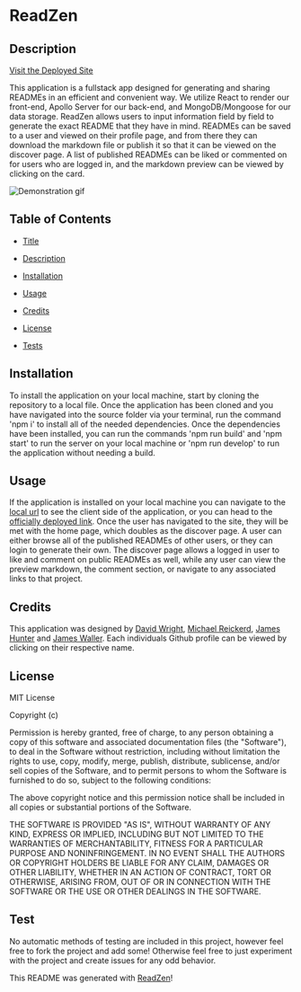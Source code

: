 # ReadZen 

## Description

[Visit the Deployed Site](https://read-zen.onrender.com/generate)

This application is a fullstack app designed for generating and sharing READMEs in an efficient and convenient way. We utilize React to render our front-end, Apollo Server for our back-end, and MongoDB/Mongoose for our data storage. ReadZen allows users to input information field by field to generate the exact README that they have in mind. READMEs can be saved to a user and viewed on their profile page, and from there they can download the markdown file or publish it so that it can be viewed on the discover page. A list of published READMEs can be liked or commented on for users who are logged in, and the markdown preview can be viewed by clicking on the card.

![Demonstration gif](client/public/assets/Animation.gif)

## Table of Contents

- [Title](#title)

- [Description](#description)

- [Installation](#installation)

- [Usage](#usage)

- [Credits](#credits)

- [License](#license)

- [Tests](#tests)

## Installation

 To install the application on your local machine, start by cloning the repository to a local file. Once the application has been cloned and you have navigated into the source folder via your terminal, run the command 'npm i' to install all of the needed dependencies. Once the dependencies have been installed, you can run the commands 'npm run build' and 'npm start' to run the server on your local machine or 'npm run develop' to run the application without needing a build.

## Usage

 If the application is installed on your local machine you can navigate to the [local url](http://localhost:3000/) to see the client side of the application, or you can head to the [officially deployed link](https://read-zen.onrender.com/generate). Once the user has navigated to the site, they will be met with the home page, which doubles as the discover page. A user can either browse all of the published READMEs of other users, or they can login to generate their own. The discover page allows a logged in user to like and comment on public READMEs as well, while any user can view the preview markdown, the comment section, or navigate to any associated links to that project.

## Credits

 This application was designed by [David Wright](https://github.com/d-a-v-i-d-w-r-i-g-h-t), [Michael Reickerd](https://github.com/Migsrkrd), [James Hunter](https://github.com/jamessahunter) and [James Waller](https://github.com/DistantDig). Each individuals Github profile can be viewed by clicking on their respective name.

## License

 MIT License

Copyright (c) 

Permission is hereby granted, free of charge, to any person obtaining a copy
of this software and associated documentation files (the "Software"), to deal
in the Software without restriction, including without limitation the rights
to use, copy, modify, merge, publish, distribute, sublicense, and/or sell
copies of the Software, and to permit persons to whom the Software is
furnished to do so, subject to the following conditions:

The above copyright notice and this permission notice shall be included in all
copies or substantial portions of the Software.

THE SOFTWARE IS PROVIDED "AS IS", WITHOUT WARRANTY OF ANY KIND, EXPRESS OR
IMPLIED, INCLUDING BUT NOT LIMITED TO THE WARRANTIES OF MERCHANTABILITY,
FITNESS FOR A PARTICULAR PURPOSE AND NONINFRINGEMENT. IN NO EVENT SHALL THE
AUTHORS OR COPYRIGHT HOLDERS BE LIABLE FOR ANY CLAIM, DAMAGES OR OTHER
LIABILITY, WHETHER IN AN ACTION OF CONTRACT, TORT OR OTHERWISE, ARISING FROM,
OUT OF OR IN CONNECTION WITH THE SOFTWARE OR THE USE OR OTHER DEALINGS IN THE
SOFTWARE.

## Test

 No automatic methods of testing are included in this project, however feel free to fork the project and add some! Otherwise feel free to just experiment with the project and create issues for any odd behavior.

This README was generated with [ReadZen](https://read-zen.onrender.com/generate)!